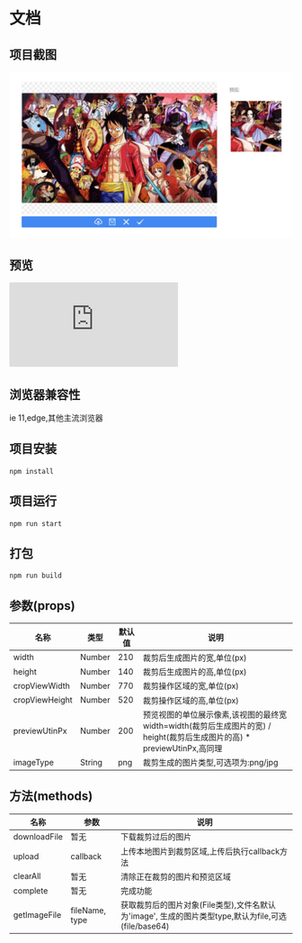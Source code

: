 # 文档

## 项目截图
![示例](src/assets/example.png)

## 预览
![预览](https://github.com/liangshaoqi/image-crop-tool/dist/index.html)

## 浏览器兼容性
ie 11,edge,其他主流浏览器

## 项目安装
```
npm install
```

## 项目运行
```
npm run start
```

## 打包
```
npm run build
```

## 参数(props)
| 名称 | 类型 | 默认值 | 说明 |
|----|----|----|----|
| width | Number | 210 | 裁剪后生成图片的宽,单位(px) |
| height | Number | 140 | 裁剪后生成图片的高,单位(px) |
| cropViewWidth | Number | 770 | 裁剪操作区域的宽,单位(px) |
| cropViewHeight | Number | 520 | 裁剪操作区域的高,单位(px) |
| previewUtinPx | Number | 200 | 预览视图的单位展示像素,该视图的最终宽width=width(裁剪后生成图片的宽) / height(裁剪后生成图片的高) * previewUtinPx,高同理 |
| imageType | String | png | 裁剪生成的图片类型,可选项为:png/jpg |

## 方法(methods)
| 名称 | 参数 | 说明 |
| -- |-- | -- |
| downloadFile | 暂无 | 下载裁剪过后的图片 |
| upload | callback | 上传本地图片到裁剪区域,上传后执行callback方法 |
| clearAll | 暂无 | 清除正在裁剪的图片和预览区域 |
| complete | 暂无 | 完成功能 |
| getImageFile | fileName, type | 获取裁剪后的图片对象(File类型),文件名默认为'image', 生成的图片类型type,默认为file,可选(file/base64) |


